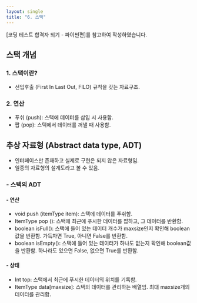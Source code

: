 ```yaml
---
layout: single
title: "6. 스택"
---
```


[코딩 테스트 합격자 되기 - 파이썬편]를 참고하여 작성하였습니다.

## __스택 개념__
###  1. 스택이란?
  - 선입후출 (First In Last Out, FILO) 규칙을 갖는 자료구조.  
###  2. 연산
  - 푸쉬 (push): 스택에 데이터를 삽입 시 사용함.
  - 팝 (pop): 스택에서 데이터를 꺼낼 때 사용함.

## __추상 자료형 (Abstract data type, ADT)__
  - 인터페이스만 존재하고 실제로 구현은 되지 않은 자료형임.
  - 일종의 자료형의 설계도라고 볼 수 있음.
     
###  - 스택의 ADT 
####  - 연산
  - void push (itemType item): 스택에 데이터를 푸쉬함.
  - ItemType pop (): 스택에 최근에 푸시한 데이터를 팝하고, 그 데이터를 반환함.
  - boolean isFull(): 스택에 들어 있는 데이터 개수가 maxsize인지 확인해 boolean 값을 반환함. 가득차면 True, 아니면 False를 반환함.
  - boolean isEmpty(): 스택에 들어 있는 데이터가 하나도 없는지 확인해 boolean값을 반환함. 하나라도 있으면 False, 없으면 True를 반환함.
####  - 상태
  - Int top: 스택에서 최근에 푸시한 데이터의 위치를 기록함.
  - ItemType data[maxsize]: 스택의 데이터를 관리하는 배열임. 최대 maxsize개의 데이터를 관리함.
    

